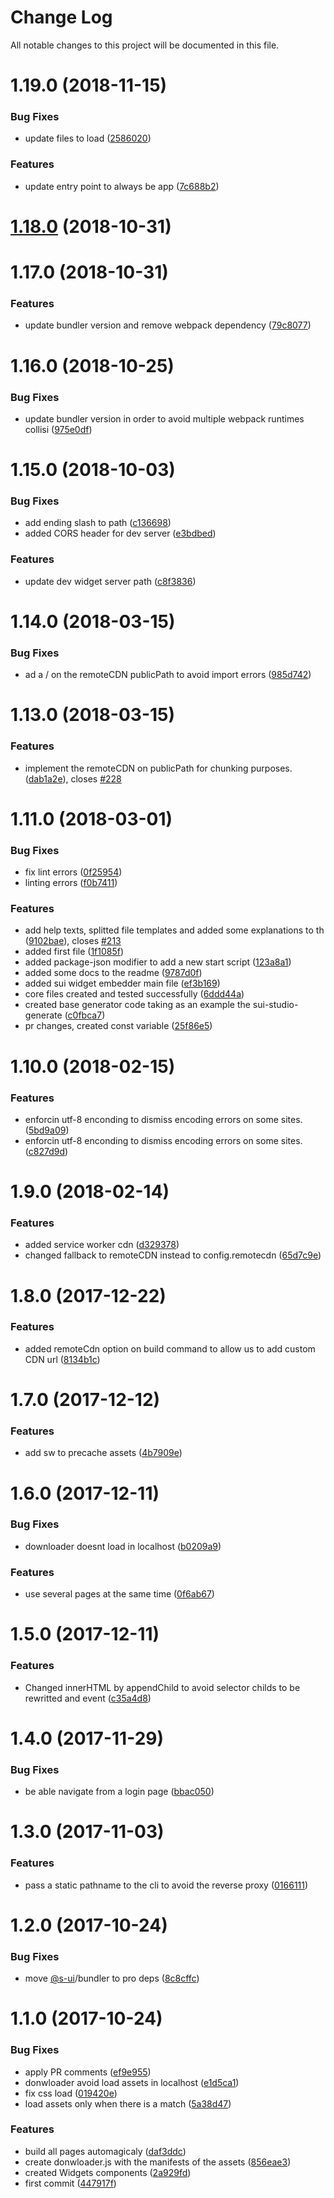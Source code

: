 # Change Log

All notable changes to this project will be documented in this file.

<a name="1.19.0"></a>
# 1.19.0 (2018-11-15)


### Bug Fixes

* update files to load ([2586020](https://github.com/SUI-Components/sui/commit/2586020))


### Features

* update entry point to always be app ([7c688b2](https://github.com/SUI-Components/sui/commit/7c688b2))



<a name="1.18.0"></a>
# [1.18.0](https://github.com/SUI-Components/sui/compare/1.12.0...1.18.0) (2018-10-31)



<a name="1.17.0"></a>
# 1.17.0 (2018-10-31)


### Features

* update bundler version and remove webpack dependency ([79c8077](https://github.com/SUI-Components/sui/commit/79c8077))



<a name="1.16.0"></a>
# 1.16.0 (2018-10-25)


### Bug Fixes

* update bundler version in order to avoid multiple webpack runtimes collisi ([975e0df](https://github.com/SUI-Components/sui/commit/975e0df))



<a name="1.15.0"></a>
# 1.15.0 (2018-10-03)


### Bug Fixes

* add ending slash to path ([c136698](https://github.com/SUI-Components/sui/commit/c136698))
* added CORS header for dev server ([e3bdbed](https://github.com/SUI-Components/sui/commit/e3bdbed))


### Features

* update dev widget server path ([c8f3836](https://github.com/SUI-Components/sui/commit/c8f3836))



<a name="1.14.0"></a>
# 1.14.0 (2018-03-15)


### Bug Fixes

* ad a / on the remoteCDN publicPath to avoid import errors ([985d742](https://github.com/SUI-Components/sui/commit/985d742))



<a name="1.13.0"></a>
# 1.13.0 (2018-03-15)


### Features

* implement the remoteCDN on publicPath for chunking purposes. ([dab1a2e](https://github.com/SUI-Components/sui/commit/dab1a2e)), closes [#228](https://github.com/SUI-Components/sui/issues/228)



<a name="1.11.0"></a>
# 1.11.0 (2018-03-01)


### Bug Fixes

* fix lint errors ([0f25954](https://github.com/SUI-Components/sui/commit/0f25954))
* linting errors ([f0b7411](https://github.com/SUI-Components/sui/commit/f0b7411))


### Features

* add help texts, splitted file templates and added some explanations to th ([9102bae](https://github.com/SUI-Components/sui/commit/9102bae)), closes [#213](https://github.com/SUI-Components/sui/issues/213)
* added first file ([1f1085f](https://github.com/SUI-Components/sui/commit/1f1085f))
* added package-json modifier to add a new start script ([123a8a1](https://github.com/SUI-Components/sui/commit/123a8a1))
* added some docs to the readme ([9787d0f](https://github.com/SUI-Components/sui/commit/9787d0f))
* added sui widget embedder main file ([ef3b169](https://github.com/SUI-Components/sui/commit/ef3b169))
* core files created and tested successfully ([6ddd44a](https://github.com/SUI-Components/sui/commit/6ddd44a))
* created base generator code taking as an example the sui-studio-generate ([c0fbca7](https://github.com/SUI-Components/sui/commit/c0fbca7))
* pr changes, created const variable ([25f86e5](https://github.com/SUI-Components/sui/commit/25f86e5))



<a name="1.10.0"></a>
# 1.10.0 (2018-02-15)


### Features

* enforcin utf-8 enconding to dismiss encoding errors on some sites. ([5bd9a09](https://github.com/SUI-Components/sui/commit/5bd9a09))
* enforcin utf-8 enconding to dismiss encoding errors on some sites. ([c827d9d](https://github.com/SUI-Components/sui/commit/c827d9d))



<a name="1.9.0"></a>
# 1.9.0 (2018-02-14)


### Features

* added service worker cdn ([d329378](https://github.com/SUI-Components/sui/commit/d329378))
* changed fallback to remoteCDN instead to config.remotecdn ([65d7c9e](https://github.com/SUI-Components/sui/commit/65d7c9e))



<a name="1.8.0"></a>
# 1.8.0 (2017-12-22)


### Features

* added remoteCdn option on build command to allow us to add custom CDN url ([8134b1c](https://github.com/SUI-Components/sui/commit/8134b1c))



<a name="1.7.0"></a>
# 1.7.0 (2017-12-12)


### Features

* add sw to precache assets ([4b7909e](https://github.com/SUI-Components/sui/commit/4b7909e))



<a name="1.6.0"></a>
# 1.6.0 (2017-12-11)


### Bug Fixes

* downloader doesnt load in localhost ([b0209a9](https://github.com/SUI-Components/sui/commit/b0209a9))


### Features

* use several pages at the same time ([0f6ab67](https://github.com/SUI-Components/sui/commit/0f6ab67))



<a name="1.5.0"></a>
# 1.5.0 (2017-12-11)


### Features

* Changed innerHTML by appendChild to avoid selector childs to be rewritted and event ([c35a4d8](https://github.com/SUI-Components/sui/commit/c35a4d8))



<a name="1.4.0"></a>
# 1.4.0 (2017-11-29)


### Bug Fixes

* be able navigate from a login page ([bbac050](https://github.com/SUI-Components/sui/commit/bbac050))



<a name="1.3.0"></a>
# 1.3.0 (2017-11-03)


### Features

* pass a static pathname to the cli to avoid the reverse proxy ([0166111](https://github.com/SUI-Components/sui/commit/0166111))



<a name="1.2.0"></a>
# 1.2.0 (2017-10-24)


### Bug Fixes

* move [@s-ui](https://github.com/s-ui)/bundler to pro deps ([8c8cffc](https://github.com/SUI-Components/sui/commit/8c8cffc))



<a name="1.1.0"></a>
# 1.1.0 (2017-10-24)


### Bug Fixes

* apply PR comments ([ef9e955](https://github.com/SUI-Components/sui/commit/ef9e955))
* donwloader avoid load assets in localhost ([e1d5ca1](https://github.com/SUI-Components/sui/commit/e1d5ca1))
* fix css load ([019420e](https://github.com/SUI-Components/sui/commit/019420e))
* load assets only when there is a match ([5a38d47](https://github.com/SUI-Components/sui/commit/5a38d47))


### Features

* build all pages automagicaly ([daf3ddc](https://github.com/SUI-Components/sui/commit/daf3ddc))
* create donwloader.js with the manifests of the assets ([856eae3](https://github.com/SUI-Components/sui/commit/856eae3))
* created Widgets components ([2a929fd](https://github.com/SUI-Components/sui/commit/2a929fd))
* first commit ([447917f](https://github.com/SUI-Components/sui/commit/447917f))



